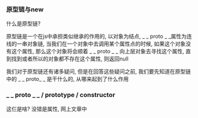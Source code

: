 ### 原型链与new

什么是原型链?

原型链是一个在js中承担类似继承的作用的, 以对象为结点, _ _ proto _ _属性为连线的一串对象链,  当我们在一个对象中去调用某个属性点的时候, 如果这个对象没有这个属性, 那么这个对象将会顺着 _ _ proto _ _ 向上层对象去寻找这个属性, 直到找到或者所以的对象都不存在这个属性, 则返回null



我们对于原型链还有诸多疑问, 但是在回答这些疑问之前, 我们要先知道在原型链中的 _ _ proto_ _ 是干什么的, 从哪来起到了什么作用



### _ _ proto _ _  / prototype / constructor

这仨是啥? 没错是属性, 网上文章中